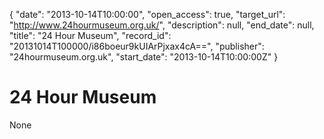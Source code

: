 {
  "date": "2013-10-14T10:00:00", 
  "open_access": true, 
  "target_url": "http://www.24hourmuseum.org.uk/", 
  "description": null, 
  "end_date": null, 
  "title": "24 Hour Museum", 
  "record_id": "20131014T100000/i86boeur9kUIArPjxax4cA==", 
  "publisher": "24hourmuseum.org.uk", 
  "start_date": "2013-10-14T10:00:00Z"
}

# 24 Hour Museum

None
